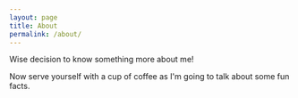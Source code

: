 ```yaml
---
layout: page
title: About
permalink: /about/
---
```


Wise decision to know something more about me! 

Now serve yourself with a cup of coffee as I'm going to talk about some fun facts.

